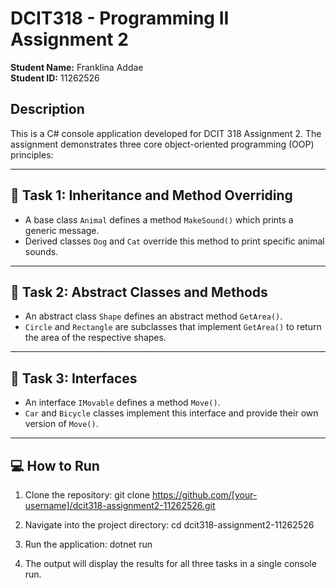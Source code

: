 # DCIT318 - Programming II Assignment 2

**Student Name:** Franklina Addae  
**Student ID:** 11262526

## Description
This is a C# console application developed for DCIT 318 Assignment 2. The assignment demonstrates three core object-oriented programming (OOP) principles:

---

## 🔹 Task 1: Inheritance and Method Overriding
- A base class `Animal` defines a method `MakeSound()` which prints a generic message.
- Derived classes `Dog` and `Cat` override this method to print specific animal sounds.

---

## 🔹 Task 2: Abstract Classes and Methods
- An abstract class `Shape` defines an abstract method `GetArea()`.
- `Circle` and `Rectangle` are subclasses that implement `GetArea()` to return the area of the respective shapes.

---

## 🔹 Task 3: Interfaces
- An interface `IMovable` defines a method `Move()`.
- `Car` and `Bicycle` classes implement this interface and provide their own version of `Move()`.

---

## 💻 How to Run
1. Clone the repository:
git clone https://github.com/[your-username]/dcit318-assignment2-11262526.git

2. Navigate into the project directory:
cd dcit318-assignment2-11262526


3. Run the application:
dotnet run

4. The output will display the results for all three tasks in a single console run.

